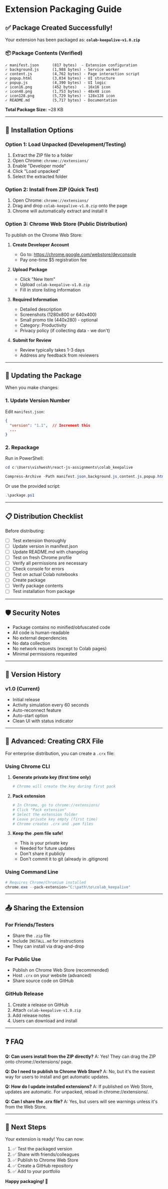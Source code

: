 # Extension Packaging Guide

## ✅ Package Created Successfully!

Your extension has been packaged as: **`colab-keepalive-v1.0.zip`**

### 📦 Package Contents (Verified)

```
✓ manifest.json      (817 bytes)  - Extension configuration
✓ background.js      (1,988 bytes) - Service worker
✓ content.js         (4,762 bytes) - Page interaction script
✓ popup.html         (3,034 bytes) - UI structure
✓ popup.js           (4,390 bytes) - UI logic
✓ icon16.png         (452 bytes)   - 16x16 icon
✓ icon48.png         (1,753 bytes) - 48x48 icon
✓ icon128.png        (5,729 bytes) - 128x128 icon
✓ README.md          (5,717 bytes) - Documentation
```

**Total Package Size:** ~28 KB

---

## 🚀 Installation Options

### Option 1: Load Unpacked (Development/Testing)

1. Extract the ZIP file to a folder
2. Open Chrome: `chrome://extensions/`
3. Enable "Developer mode"
4. Click "Load unpacked"
5. Select the extracted folder

### Option 2: Install from ZIP (Quick Test)

1. Open Chrome: `chrome://extensions/`
2. Drag and drop `colab-keepalive-v1.0.zip` onto the page
3. Chrome will automatically extract and install it

### Option 3: Chrome Web Store (Public Distribution)

To publish on the Chrome Web Store:

1. **Create Developer Account**
   - Go to: https://chrome.google.com/webstore/devconsole
   - Pay one-time $5 registration fee

2. **Upload Package**
   - Click "New Item"
   - Upload `colab-keepalive-v1.0.zip`
   - Fill in store listing information

3. **Required Information**
   - Detailed description
   - Screenshots (1280x800 or 640x400)
   - Small promo tile (440x280) - optional
   - Category: Productivity
   - Privacy policy (if collecting data - we don't)

4. **Submit for Review**
   - Review typically takes 1-3 days
   - Address any feedback from reviewers

---

## 🔄 Updating the Package

When you make changes:

### 1. Update Version Number

Edit `manifest.json`:
```json
{
  "version": "1.1",  // Increment this
  ...
}
```

### 2. Repackage

Run in PowerShell:
```powershell
cd c:\Users\vishwesh\react-js-assignments\colab_keepalive

Compress-Archive -Path manifest.json,background.js,content.js,popup.html,popup.js,icon16.png,icon48.png,icon128.png,README.md -DestinationPath colab-keepalive-v1.1.zip -Force
```

Or use the provided script:
```powershell
.\package.ps1
```

---

## 📋 Distribution Checklist

Before distributing:

- [ ] Test extension thoroughly
- [ ] Update version in manifest.json
- [ ] Update README.md with changelog
- [ ] Test on fresh Chrome profile
- [ ] Verify all permissions are necessary
- [ ] Check console for errors
- [ ] Test on actual Colab notebooks
- [ ] Create package
- [ ] Verify package contents
- [ ] Test installation from package

---

## 🛡️ Security Notes

- Package contains no minified/obfuscated code
- All code is human-readable
- No external dependencies
- No data collection
- No network requests (except to Colab pages)
- Minimal permissions requested

---

## 📝 Version History

### v1.0 (Current)
- Initial release
- Activity simulation every 60 seconds
- Auto-reconnect feature
- Auto-start option
- Clean UI with status indicator

---

## 🔧 Advanced: Creating CRX File

For enterprise distribution, you can create a `.crx` file:

### Using Chrome CLI

1. **Generate private key (first time only)**
   ```powershell
   # Chrome will create the key during first pack
   ```

2. **Pack extension**
   ```powershell
   # In Chrome, go to chrome://extensions/
   # Click "Pack extension"
   # Select the extension folder
   # Leave private key empty (first time)
   # Chrome creates .crx and .pem files
   ```

3. **Keep the .pem file safe!**
   - This is your private key
   - Needed for future updates
   - Don't share it publicly
   - Don't commit it to git (already in .gitignore)

### Using Command Line

```powershell
# Requires Chrome/Chromium installed
chrome.exe --pack-extension="C:\path\to\colab_keepalive"
```

---

## 📤 Sharing the Extension

### For Friends/Testers
- Share the `.zip` file
- Include `INSTALL.md` for instructions
- They can install via drag-and-drop

### For Public Use
- Publish on Chrome Web Store (recommended)
- Host `.crx` on your website (advanced)
- Share source code on GitHub

### GitHub Release
1. Create a release on GitHub
2. Attach `colab-keepalive-v1.0.zip`
3. Add release notes
4. Users can download and install

---

## ❓ FAQ

**Q: Can users install from the ZIP directly?**
A: Yes! They can drag the ZIP onto chrome://extensions/ page.

**Q: Do I need to publish to Chrome Web Store?**
A: No, but it's the easiest way for users to install and get automatic updates.

**Q: How do I update installed extensions?**
A: If published on Web Store, updates are automatic. For unpacked, reload in chrome://extensions/.

**Q: Can I share the .crx file?**
A: Yes, but users will see warnings unless it's from the Web Store.

---

## 🎉 Next Steps

Your extension is ready! You can now:

1. ✅ Test the packaged version
2. ✅ Share with friends/colleagues
3. ✅ Publish to Chrome Web Store
4. ✅ Create a GitHub repository
5. ✅ Add to your portfolio

**Happy packaging! 🚀**
